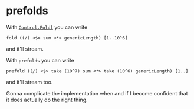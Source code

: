 # prefolds

With [`Control.Foldl`](https://hackage.haskell.org/package/foldl-1.2.1/docs/Control-Foldl.html) you can write

```
fold ((/) <$> sum <*> genericLength) [1..10^6]
```

and it'll stream.

With `prefolds` you can write

```
prefold ((/) <$> take (10^7) sum <*> take (10^6) genericLength) [1..]
```

and it'll stream too.

Gonna complicate the implementation when and if I become confident that it does actually do the right thing.